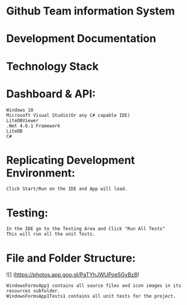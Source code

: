 # Github Team information System

# Development Documentation

# Technology Stack

# Dashboard & API:

	Windows 10
	Microsoft Visual Studio(Or any C# capable IDE)
	LiteDBViewer
	.Net 4.6.1 Framework
	LiteDB
	C#


# Replicating Development Environment:

	Click Start/Run on the IDE and App will load.

# Testing:

	In the IDE go to the Testing Area and Click "Run All Tests"
	This will run all the unit Tests.

# File and Folder Structure:

 ![] (https://photos.app.goo.gl/PaTYhJWUPoe5GyBz8)

	WindowsFormsApp1 contains all source files and icon images in its resources subfolder.
	WindowsFormsApp1Tests1 contains all unit tests for the project.